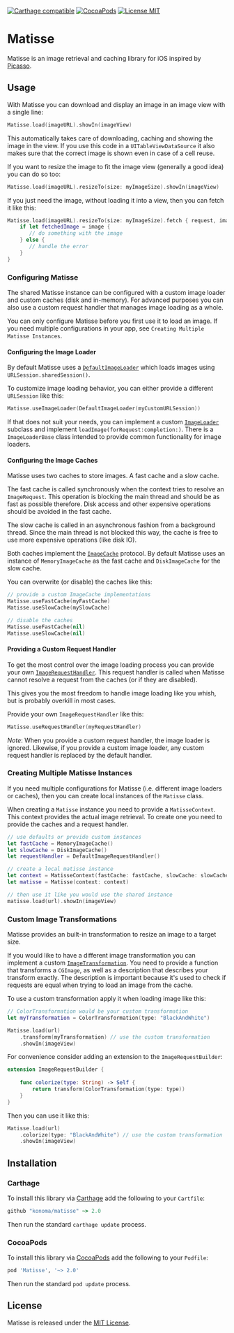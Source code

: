 [![Carthage compatible](https://img.shields.io/badge/Carthage-compatible-4BC51D.svg)](https://github.com/Carthage/Carthage)
[![CocoaPods](https://img.shields.io/cocoapods/v/Matisse.svg)](https://cocoapods.org/pods/Matisse)
[![License MIT](https://img.shields.io/badge/license-MIT-blue.svg)](https://github.com/konoma/matisse/blob/master/LICENSE)

# Matisse

Matisse is an image retrieval and caching library for iOS inspired by
[Picasso](https://github.com/square/picasso).


## Usage

With Matisse you can download and display an image in an image view with
a single line:

```swift
Matisse.load(imageURL).showIn(imageView)
```

This automatically takes care of downloading, caching and showing the image
in the view. If you use this code in a `UITableViewDataSource` it also makes
sure that the correct image is shown even in case of a cell reuse.

If you want to resize the image to fit the image view (generally a good idea)
you can do so too:

```swift
Matisse.load(imageURL).resizeTo(size: myImageSize).showIn(imageView)
```

If you just need the image, without loading it into a view, then you can fetch
it like this:

```swift
Matisse.load(imageURL).resizeTo(size: myImageSize).fetch { request, image, error in
    if let fetchedImage = image {
       // do something with the image
    } else {
       // handle the error
    }
}
```


### Configuring Matisse

The shared Matisse instance can be configured with a custom image loader and custom caches (disk and in-memory).
For advanced purposes you can also use a custom request handler that manages image loading as a whole.

You can only configure Matisse before you first use it to load an image. If you need multiple configurations
in your app, see `Creating Multiple Matisse Instances`.


#### Configuring the Image Loader

By default Matisse uses a [`DefaultImageLoader`](Sources/DefaultImageLoader.swift) which loads images using
`URLSession.sharedSession()`.

To customize image loading behavior, you can either provide a different `URLSession` like this:

```swift
Matisse.useImageLoader(DefaultImageLoader(myCustomURLSession))
```

If that does not suit your needs, you can implement a custom [`ImageLoader`](Sources/ImageLoader.swift)
subclass and implement `loadImage(forRequest:completion:)`. There is a `ImageLoaderBase` class intended
to provide common functionality for image loaders.

#### Configuring the Image Caches

Matisse uses two caches to store images. A fast cache and a slow cache.

The fast cache is called synchronously when the context tries to resolve an `ImageRequest`. This
operation is blocking the main thread and should be as fast as possible therefore. Disk access and
other expensive operations should be avoided in the fast cache.

The slow cache is called in an asynchronous fashion from a background thread. Since the main thread
is not blocked this way, the cache is free to use more expensive operations (like disk IO).

Both caches implement the [`ImageCache`](Sources/ImageCache.swift) protocol. By default Matisse
uses an instance of `MemoryImageCache` as the fast cache and `DiskImageCache` for the slow cache.

You can overwrite (or disable) the caches like this:

```swift
// provide a custom ImageCache implementations
Matisse.useFastCache(myFastCache)
Matisse.useSlowCache(mySlowCache)

// disable the caches
Matisse.useFastCache(nil)
Matisse.useSlowCache(nil)
```

#### Providing a Custom Request Handler

To get the most control over the image loading process you can provide your own
[`ImageRequestHandler`](Sources/ImageRequestHandler.swift). This request handler is called when
Matisse cannot resolve a request from the caches (or if they are disabled).

This gives you the most freedom to handle image loading like you whish, but is probably overkill in
most cases.

Provide your own `ImageRequestHandler` like this:

```swift
Matisse.useRequestHandler(myRequestHandler)
```

_Note_: When you provide a custom request handler, the image loader is ignored. Likewise, if you provide
a custom image loader, any custom request handler is replaced by the default handler.


### Creating Multiple Matisse Instances

If you need multiple configurations for Matisse (i.e. different image loaders or caches), then you
can create local instances of the `Matisse` class.

When creating a `Matisse` instance you need to provide a `MatisseContext`. This context provides
the actual image retrieval. To create one you need to provide the caches and a request handler.

```swift
// use defaults or provide custom instances
let fastCache = MemoryImageCache()
let slowCache = DiskImageCache()
let requestHandler = DefaultImageRequestHandler()

// create a local matisse instance
let context = MatisseContext(fastCache: fastCache, slowCache: slowCache, requestHandler: requestHandler)
let matisse = Matisse(context: context)

// then use it like you would use the shared instance
matisse.load(url).showIn(imageView)
```


### Custom Image Transformations

Matisse provides an built-in transformation to resize an image to a target size.

If you would like to have a different image transformation you can implement a custom
[`ImageTransformation`](Sources/ImageTransformation.swift). You need to provide a function
that transforms a `CGImage`, as well as a description that describes your transform exactly.
The description is important because it's used to check if requests are equal when trying
to load an image from the cache.

To use a custom transformation apply it when loading image like this:

```swift
// ColorTransformation would be your custom transformation
let myTransformation = ColorTransformation(type: "BlackAndWhite")

Matisse.load(url)
    .transform(myTransformation) // use the custom transformation
    .showIn(imageView)
```

For convenience consider adding an extension to the `ImageRequestBuilder`:

```swift
extension ImageRequestBuilder {
    
    func colorize(type: String) -> Self {
        return transform(ColorTransformation(type: type))
    }
}
```

Then you can use it like this:

```swift
Matisse.load(url)
    .colorize(type: "BlackAndWhite") // use the custom transformation
    .showIn(imageView)
```


## Installation

### Carthage

To install this library via [Carthage](https://github.com/Carthage/Carthage) add the
following to your `Cartfile`:

```ruby
github "konoma/matisse" ~> 2.0
```

Then run the standard `carthage update` process.


### CocoaPods

To install this library via [CocoaPods](https://cocoapods.org) add the following to
your `Podfile`:

```ruby
pod 'Matisse', '~> 2.0'
```

Then run the standard `pod update` process.


## License

Matisse is released under the [MIT License](LICENSE).
